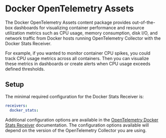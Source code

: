# Docker OpenTelemetry Assets

The Docker OpenTelemetry Assets content package provides out-of-the-box dashboards for visualizing container performance and resource utilization metrics such as CPU usage, memory consumption, disk I/O, and network traffic from Docker hosts running OpenTelemetry Collector with the Docker Stats Receiver.

For example, if you wanted to monitor container CPU spikes, you could track CPU usage metrics across all containers. Then you can visualize these metrics in dashboards or create alerts when CPU usage exceeds defined thresholds.

## Setup

The minimal required configuration for the Docker Stats Receiver is:

```yaml
receivers:
  docker_stats:
```

Additional configuration options are available in the [OpenTelemetry Docker Stats Receiver](https://github.com/open-telemetry/opentelemetry-collector-contrib/blob/main/receiver/dockerstatsreceiver/README.md) documentation. The configuration options available will depend on the version of the OpenTelemetry Collector you are using.